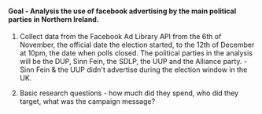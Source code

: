 #### Goal - Analysis the use of facebook advertising by the main political parties in Northern Ireland.

1. Collect data from the Facebook Ad Library API from the 6th of November, the official date the election started,
    to the 12th of December at 10pm, the date when polls closed. The political parties in the analysis will be
    the DUP, Sinn Fein, the SDLP, the UUP and the Alliance party.
        - Sinn Fein & the UUP didn't advertise during the election window in the UK.
        
2. Basic research questions - how much did they spend, who did they target, what was the campaign message?



